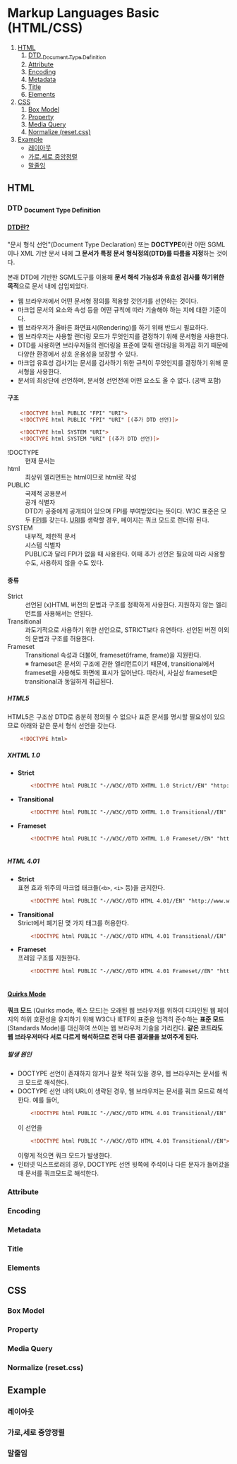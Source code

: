 # Markup Languages Basic (HTML/CSS) #

1. [HTML](#html)
    1. [DTD <sub>Document Type Definition</sub>](#dtd)
    2. [Attribute](#attribute)
    3. [Encoding](#encoding)
    4. [Metadata](#metadata)
    5. [Title](#title)
    6. [Elements](#elements)
2. [CSS](#css)
    1. [Box Model](#boxModel)
    2. [Property](#property)
    3. [Media Query](#mediaQuery)
    4. [Normalize (reset.css)](#normalize)    
3. [Example](#example)
    * [레이아웃](#layout)
    * [가로,세로 중앙정렬](#align)
    * [말줄임](#ellipsis)

<h2 id="html">HTML</h2>
<h3 id="dtd">DTD <sub>Document Type Definition</sub></h3>
<h4><a href="https://ko.wikipedia.org/wiki/%EB%AC%B8%EC%84%9C_%ED%98%95%EC%8B%9D_%EC%84%A0%EC%96%B8">DTD란?</a></h4>

"문서 형식 선언"(Document Type Declaration) 또는 **DOCTYPE**이란 어떤 SGML이나 XML 기반 문서 내에 **그 문서가 특정 문서 형식정의(DTD)를 따름을 지정**하는 것이다.

본래 DTD에 기반한 SGML도구를 이용해 **문서 해석 가능성과 유효성 검사를 하기위한 목적**으로 문서 내에 삽입되었다.

* 웹 브라우저에서 어떤 문서형 정의를 적용할 것인가를 선언하는 것이다.
* 마크업 문서의 요소와 속성 등을 어떤 규칙에 따라 기술해야 하는 지에 대한 기준이다.
* 웹 브라우저가 올바른 화면표시(Rendering)를 하기 위해 반드시 필요하다.
* 웹 브라우저는 사용할 랜더링 모드가 무엇인지를 결정하기 위해 문서형을 사용한다.
* DTD를 사용하면 브라우저들의 렌더링을 표준에 맞춰 랜더링을 하게끔 하기 때문에 다양한 환경에서 상호 운용성을 보장할 수 있다.
* 마크업 유효성 검사기는 문서를 검사하기 위한 규칙이 무엇인지를 결정하기 위해 문서형을 사용한다.
* 문서의 최상단에 선언하며, 문서형 선언전에 어떤 요소도 올 수 없다. (공백 포함)

<h4>구조</h4>

```html
    <!DOCTYPE html PUBLIC "FPI" "URI">
    <!DOCTYPE html PUBLIC "FPI" "URI" [(추가 DTD 선언)]>

    <!DOCTYPE html SYSTEM "URI">
    <!DOCTYPE html SYSTEM "URI" [(추가 DTD 선언)]>
```
<dl>
    <dt>
        !DOCTYPE
    </dt>
    <dd>
        현재 문서는
    </dd>
    <dt>
        html
    </dt>
    <dd>
        최상위 엘리먼트는 html이므로 html로 작성
    </dd>
    <dt>
        PUBLIC
    </dt>
    <dd>
        국제적 공용문서
    </dd>
    <dd>
        공개 식별자
    </dd>
    <dd>
        DTD가 공중에게 공개되어 있으며 FPI를 부여받았다는 뜻이다. W3C 표준은 모두 <a href="https://en.wikipedia.org/wiki/Formal_Public_Identifier">FPI</a>를 갖는다. <a href="https://ko.wikipedia.org/wiki/%ED%86%B5%ED%95%A9_%EC%9E%90%EC%9B%90_%EC%8B%9D%EB%B3%84%EC%9E%90">URI</a>를 생략할 경우, 페이지는 쿼크 모드로 렌더링 된다.
    </dd>
    <dt>
        SYSTEM
    </dt>
    <dd>
        내부적, 제한적 문서
    </dd>
    <dd>
        시스템 식별자
    </dd>
    <dd>
        PUBLIC과 달리 FPI가 없을 때 사용한다. 이때 추가 선언은 필요에 따라 사용할 수도, 사용하지 않을 수도 있다.
    </dd>
</dl>
<h4>종류</h4>
<dl>
    <dt>Strict</dt>
    <dd>선언된 (x)HTML 버전의 문법과 구조를 정확하게 사용한다. 지원하지 않는 엘리먼트를 사용해서는 안된다.</dd>
    <dt>Transitional</dt>
    <dd>과도기적으로 사용하기 위한 선언으로, STRICT보다 유연하다. 선언된 버전 이외의 문법과 구조를 허용한다.</dd>
    <dt>Frameset</dt>
    <dd>Transitional 속성과 더불어, frameset(iframe, frame)을 지원한다.<br>※ frameset은 문서의 구조에 관한 엘리먼트이기 때문에, transitional에서 frameset을 사용해도 화면에 표시가 일어난다. 따라서, 사실상 frameset은 transitional과 동일하게 취급된다.</dd>
</dl>

<h5>HTML5</h5>
HTML5은 구조상 DTD로 충분히 정의될 수 없으나 표준 문서를 명시할 필요성이 있으므로 아래와 같은 문서 형식 선언을 갖는다.

```html
    <!DOCTYPE html>
```

<h5>XHTML 1.0</h5>

* **Strict**
    ```html
        <!DOCTYPE html PUBLIC "-//W3C//DTD XHTML 1.0 Strict//EN" "http://www.w3.org/TR/xhtml1/DTD/xhtml1-strict.dtd">
    ```
* **Transitional**
    ```html
        <!DOCTYPE html PUBLIC "-//W3C//DTD XHTML 1.0 Transitional//EN" "http://www.w3.org/TR/xhtml1/DTD/xhtml1-transitional.dtd">
    ```
* **Frameset**<br>
    ```html
        <!DOCTYPE html PUBLIC "-//W3C//DTD XHTML 1.0 Frameset//EN" "http://www.w3.org/TR/xhtml1/DTD/xhtml1-frameset.dtd">
        
    ```
<h5>HTML 4.01</h5>

* **Strict**<br>
표현 효과 위주의 마크업 태크들(`<b>`, `<i>` 등)을 금지한다.
    ```html
        <!DOCTYPE html PUBLIC "-//W3C//DTD HTML 4.01//EN" "http://www.w3.org/TR/html4/strict.dtd">
    ```
* **Transitional**<br>
Strict에서 폐기된 몇 가지 태그를 허용한다.
    ```html
        <!DOCTYPE html PUBLIC "-//W3C//DTD HTML 4.01 Transitional//EN" "http://www.w3.org/TR/html4/loose.dtd">
    ```
* **Frameset**<br>
프레임 구조를 지원한다.
    ```html
        <!DOCTYPE html PUBLIC "-//W3C//DTD HTML 4.01 Frameset//EN" "http://www.w3.org/TR/html4/frameset.dtd">
        
    ```


<h4><a href="https://ko.wikipedia.org/wiki/%EC%BF%BC%ED%81%AC_%EB%AA%A8%EB%93%9C">Quirks Mode</a></h4>

**쿼크 모드** (Quirks mode, 쿽스 모드)는 오래된 웹 브라우저를 위하여 디자인된 웹 페이지의 하위 호환성을 유지하기 위해 W3C나 IETF의 표준을 엄격히 준수하는 **표준 모드**(Standards Mode)를 대신하여 쓰이는 웹 브라우저 기술을 가리킨다. **같은 코드라도 웹 브라우저마다 서로 다르게 해석하므로 전혀 다른 결과물을 보여주게 된다.**

<h5>발생 원인</h5>

* DOCTYPE 선언이 존재하지 않거나 잘못 적혀 있을 경우, 웹 브라우저는 문서를 쿼크 모드로 해석한다.
* DOCTYPE 선언 내의 URL이 생략된 경우, 웹 브라우저는 문서를 쿼크 모드로 해석한다. 예를 들어,
    ``` html
        <!DOCTYPE html PUBLIC "-//W3C//DTD HTML 4.01 Transitional//EN" "http://www.w3.org/TR/html4/loose.dtd">
    ```
    이 선언을
    ``` html
        <!DOCTYPE html PUBLIC "-//W3C//DTD HTML 4.01 Transitional//EN">
    ```
    이렇게 적으면 쿼크 모드가 발생한다.
* 인터넷 익스프로러의 경우, DOCTYPE 선언 윗쪽에 주석이나 다른 문자가 들어갔을때 문서를 쿼크모드로 해석한다.


<h3 id="attribute">Attribute</h3>
<h3 id="encoding">Encoding</h3>
<h3 id="metadata">Metadata</h3>
<h3 id="title">Title</h3>
<h3 id="elements">Elements</h3>

<h2 id="css">CSS</h2>
<h3 id="boxModel">Box Model</h3>
<h3 id="property">Property</h3>
<h3 id="mediaQuery">Media Query</h3>
<h3 id="normalize">Normalize (reset.css)</h3>

<h2 id="example">Example</h2>
<h3 id="layout">레이아웃</h3>
<h3 id="aling">가로,세로 중앙정렬</h3>
<h3 id="ellipsis">말줄임</h3>